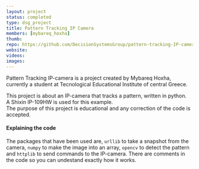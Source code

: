 ```yaml
---
layout: project
status: completed
type: dsg_project
title: Pattern Tracking IP Camera
members: [mybareq_hoxha]
thumb:
repo: https://github.com/DecisionSystemsGroup/pattern-tracking-IP-camera
website:
videos:
images:
---
```

Pattern Tracking IP-camera is a project created by Mybareq Hoxha, currently a student at Tecnological Educational Institute of central Greece.

This project is about an IP-camera that tracks a pattern, written in python.  
A Shixin IP-109HW is used for this example.  
The purpose of this project is educational and any correction of the code is accepted.

#### Explaining the code

The packages that have been used are, `urllib` to take a snapshot from the camera, `numpy` to make the image into an array, `opencv` to detect the pattern and `httplib` to send commands to the IP-camera. There are comments in the code so you can undestand exactly how it works.
